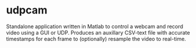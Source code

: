 # udpcam
Standalone application written in Matlab to control a webcam and record video using a GUI or UDP. Produces an auxillary CSV-text file with accurate timestamps for each frame to (optionally) resample the video to real-time.
